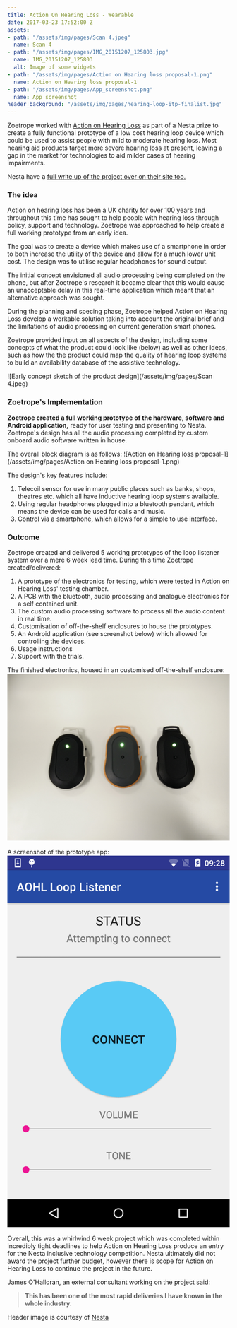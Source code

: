 ```yaml
---
title: Action On Hearing Loss - Wearable
date: 2017-03-23 17:52:00 Z
assets:
- path: "/assets/img/pages/Scan 4.jpeg"
  name: Scan 4
- path: "/assets/img/pages/IMG_20151207_125803.jpg"
  name: IMG_20151207_125803
  alt: Image of some widgets
- path: "/assets/img/pages/Action on Hearing loss proposal-1.png"
  name: Action on Hearing loss proposal-1
- path: "/assets/img/pages/App_screenshot.png"
  name: App_screenshot
header_background: "/assets/img/pages/hearing-loop-itp-finalist.jpg"
---
```


Zoetrope worked with [Action on Hearing Loss](https://www.actiononhearingloss.org.uk/default.aspx) as part of a Nesta prize to create a fully functional prototype of a low cost hearing loop device which could be used to assist people with mild to moderate hearing loss. Most hearing aid products target more severe hearing loss at present, leaving a gap in the market for technologies to aid milder cases of hearing impairments.

Nesta have a [full write up of the project over on their site too.](http://www.nesta.org.uk/inclusive-technology-prize-finalists/hearing-loop-listener)

### The idea
Action on hearing loss has been a UK charity for over 100 years and throughout this time has sought to help people with hearing loss through policy, support and technology. Zoetrope was approached to help create a full working prototype from an early idea.

The goal was to create a device which makes use of a smartphone in order to both increase the utility of the device and allow for a much lower unit cost. The design was to utilise regular headphones for sound output.

The initial concept envisioned all audio processing being completed on the phone, but after Zoetrope's research it became clear that this would cause an unacceptable delay in this real-time application which meant that an alternative approach was sought.

During the planning and specing phase, Zoetrope helped Action on Hearing Loss develop a workable solution taking into account the original brief and the limitations of audio processing on current generation smart phones.

Zoetrope provided input on all aspects of the design, including some concepts of what the product could look like (below) as well as other ideas, such as how the the product could map the quality of hearing loop systems to build an availability database of the assistive technology.

![Early concept sketch of the product design](/assets/img/pages/Scan 4.jpeg)

### Zoetrope's Implementation
**Zoetrope created a full working prototype of the hardware, software and Android application,** ready for user testing and presenting to Nesta. Zoetrope's design has all the audio processing completed by custom onboard audio software written in house.

The overall block diagram is as follows:
![Action on Hearing loss proposal-1](/assets/img/pages/Action on Hearing loss proposal-1.png)

The design's key features include:

1. Telecoil sensor for use in many public places such as banks, shops, theatres etc. which all have inductive hearing loop systems available.
2. Using regular headphones plugged into a bluetooth pendant, which means the device can be used for calls and music.
3. Control via a smartphone, which allows for a simple to use interface.

### Outcome
Zoetrope created and delivered 5 working prototypes of the loop listener system over a mere 6 week lead time. During this time Zoetrope created/delivered:

1. A prototype of the electronics for testing, which were tested in Action on Hearing Loss' testing chamber.
2. A PCB with the bluetooth, audio processing and analogue electronics for a self contained unit.
3. The custom audio processing software to process all the audio content in real time.
4. Customisation of off-the-shelf enclosures to house the prototypes.
5. An Android application (see screenshot below) which allowed for controlling the devices.
6. Usage instructions
7. Support with the trials.

The finished electronics, housed in an customised off-the-shelf enclosure:
![Finished product](/assets/img/pages/IMG_20151207_125803.jpg)

A screenshot of the prototype app:
![App_screenshot](/assets/img/pages/App_screenshot.png)

Overall, this was a whirlwind 6 week project which was completed within incredibly tight deadlines to help Action on Hearing Loss produce an entry for the Nesta inclusive technology competition. Nesta ultimately did not award the project further budget, however there is scope for Action on Hearing Loss to continue the project in the future.

James O'Halloran, an external consultant working on the project said:
> **This has been one of the most rapid deliveries I have known in the whole industry.**

Header image is courtesy of [Nesta](http://www.nesta.org.uk/inclusive-technology-prize-finalists/hearing-loop-listener)
